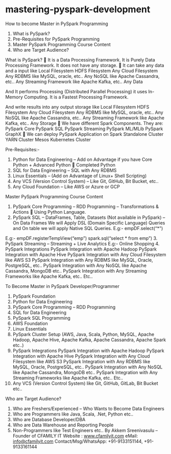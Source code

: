 # mastering-pyspark-development
How to become Master in PySpark Programming
1.	What is PySpark?
2.	Pre-Requisites for PySpark Programming
3.	Master PySpark Programming Course Content
4.	Who are Target Audience?

What is PySpark?
	It is a Data Processing Framework. It is Purely Data Processing Framework. It does not have any storage. 
	It can take any data and a input like 
Local Filesystem
HDFS Filesystem
Any Cloud Filesystem
Any RDBMS like MySQL, oracle, etc..
Any NoSQL like Apache Cassandra, etc..
Any Streaming Framework like Apache Kafka, etc..
Any Data

And It performs Processing (Distributed Parallel Processing) it uses In-Memory Computing. It is a Fastest Processing Framework.

And write results into any output storage like
Local Filesystem
HDFS Filesystem
Any Cloud Filesystem
Any RDBMS like MySQL, oracle, etc..
Any NoSQL like Apache Cassandra, etc..
Any Streaming Framework like Apache Kafka, etc..
Any Storage
	We have different Spark Components. They are:
PySpark Core
PySpark SQL
PySpark Streaming
PySpark ML/MLib
PySpark GraphX
	We can deploy PySpark Application on
Spark Standalone Cluster
YARN Cluster
Mesos
Kubernetes Cluster

Pre-Requisites:-
1.	Python for Data Engineering – Add on Advantage if you have Core Python + Advanced Python  Completed Python
2.	SQL for Data Engineering – SQL with Any RDBMS
3.	Linux Essentials – (Add on Advantage of Linux+ Shell Scripting)
4.	Any VCS (Version Control System) – Like Git, GitHub, Bit Bucket, etc..
5.	Any Cloud Foundation – Like AWS or Azure or GCP

Master PySpark Programming Course Content
1.	PySpark Core Programming – RDD Programming – Transformations & Actions  Using Python Language.
2.	PySpark SQL – DataFrames, Table, Datasets (Not available in PySpark) – On Data Frames We will Apply DSL (Domain Specific Language) Queries and On table we will apply Native SQL Queries.
E.g:-
empDF.select(“*”)

E.g:-
empDF.registerTempView(“emp”)
spark.sql(“select * from emp”)
3.	PySpark Streaming – Streaming + Live Analytics 
E.g:- Online Shopping
4.	PySpark Integrations
PySpark Integration with Apache Hadoop 
PySpark Integration with Apache Hive
PySpark Integration with Any Cloud Filesystem like AWS S3
PySpark Integration with Any RDBMS like MySQL, Oracle, PostgreSQL, etc..
PySpark Integration with Any NoSQL like Apache Cassandra, MongoDB etc..
PySpark Integration with Any Streaming Frameworks like Apache Kafka, etc..
Etc..






To Become Master in PySpark Developer/Programmer
1.	PySpark Foundation
2.	Python for Data Engineering
3.	PySpark Core Programming – RDD Programming
4.	SQL for Data Engineering
5.	PySpark SQL Programming
6.	AWS Foundation
7.	Linux Essentials
8.	PySpark Cluster Setup (AWS, Java, Scala, Python, MySQL, Apache Hadoop, Apache Hive, Apache Kafka, Apache Cassandra, Apache Spark etc..)
9.	PySpark Integrations
PySpark Integration with Apache Hadoop 
PySpark Integration with Apache Hive
PySpark Integration with Any Cloud Filesystem like AWS S3
PySpark Integration with Any RDBMS like MySQL, Oracle, PostgreSQL, etc..
PySpark Integration with Any NoSQL like Apache Cassandra, MongoDB etc..
PySpark Integration with Any Streaming Frameworks like Apache Kafka, etc..
Etc..
10.	Any VCS (Version Control System) like Git, GitHub, GitLab, Bit Bucket etc..

Who are Target Audience?
1.	Who are Freshers/Experienced – Who Wants to Become Data Engineers
2.	Who are Programmers like Java, Scala, .Net, Python etc..
3.	Who are Database Developer/DBA
4.	Who are Data Warehouse and Reporting People
5.	Non-Programmers like Test Engineers etc..
By
Akkem Sreenivasulu – Founder of CFAMILY IT
Website : www.cfamilyit.com 
eMail: info@cfamilyit.com
Contact/Msg/WhatsApp: +91-9133151144, +91-9133161144
	
